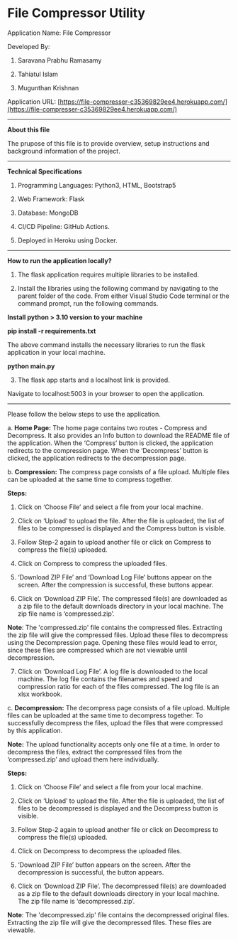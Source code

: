 # File Compressor Utility

Application Name: File Compressor

Developed By:

1. Saravana Prabhu Ramasamy

2. Tahiatul Islam

3. Mugunthan Krishnan

Application URL: [https://file-compresser-c35369829ee4.herokuapp.com/](https://file-compresser-c35369829ee4.herokuapp.com/)

---

**About this file**

The prupose of this file is to provide overview, setup instructions and background information of the project.

---

**Technical Specifications**
1. Programming Languages: Python3, HTML, Bootstrap5

2. Web Framework: Flask

3. Database: MongoDB

4. CI/CD Pipeline: GitHub Actions.

5. Deployed in Heroku using Docker.

---

**How to run the application locally?**

1. The flask application requires multiple libraries to be installed.

2. Install the libraries using the following command by navigating to the parent folder of the code. From either Visual Studio Code terminal or the command prompt, run the following commands.

**Install python > 3.10 version to your machine**

**pip install -r requirements.txt**

The above command installs the necessary libraries to run the flask application in your local machine.

**python main.py**

3. The flask app starts and a localhost link is provided.

Navigate to localhost:5003 in your browser to open the application.

---

Please follow the below steps to use the application.

a. **Home Page:** The home page contains two routes - Compress and Decompress. It also provides an Info button to download the README file of the application. When the ‘Compress’ button is clicked, the application redirects to the compression page. When the ‘Decompress’ button is clicked, the application redirects to the decompression page.

b. **Compression:** The compress page consists of a file upload. Multiple files can be uploaded at the same time to compress together.

**Steps:**

1. Click on ‘Choose File’ and select a file from your local machine.

2. Click on ‘Upload’ to upload the file. After the file is uploaded, the list of files to be compressed is displayed and the Compress button is visible.

3. Follow Step-2 again to upload another file or click on Compress to compress the file(s) uploaded.

4. Click on Compress to compress the uploaded files.

5. ‘Download ZIP File’ and ‘Download Log File’ buttons appear on the screen. After the compression is successful, these buttons appear.

6. Click on ‘Download ZIP File’. The compressed file(s) are downloaded as a zip file to the default downloads directory in your local machine. The zip file name is ‘compressed.zip’.

**Note**: The 'compressed.zip' file contains the compressed files. Extracting the zip file will give the compressed files. Upload these files to decompress using the Decompression page. Opening these files would lead to error, since these files are compressed which are not viewable until decompression.

7. Click on ‘Download Log File’. A log file is downloaded to the local machine. The log file contains the filenames and speed and compression ratio for each of the files compressed. The log file is an xlsx workbook.

c. **Decompression:** The decompress page consists of a file upload. Multiple files can be uploaded at the same time to decompress together. To successfully decompress the files, upload the files that were compressed by this application.

**Note:** The upload functionality accepts only one file at a time. In order to decompress the files, extract the compressed files from the ‘compressed.zip’ and upload them here individually.

**Steps:**

1. Click on ‘Choose File’ and select a file from your local machine.

2. Click on ‘Upload’ to upload the file. After the file is uploaded, the list of files to be decompressed is displayed and the Decompress button is visible.

3. Follow Step-2 again to upload another file or click on Decompress to compress the file(s) uploaded.

4. Click on Decompress to decompress the uploaded files.

5. ‘Download ZIP File’ button appears on the screen. After the decompression is successful, the button appears.

6. Click on ‘Download ZIP File’. The decompressed file(s) are downloaded as a zip file to the default downloads directory in your local machine. The zip file name is ‘decompressed.zip’.

**Note**: The 'decompressed.zip' file contains the decompressed original files. Extracting the zip file will give the decompressed files. These files are viewable.
